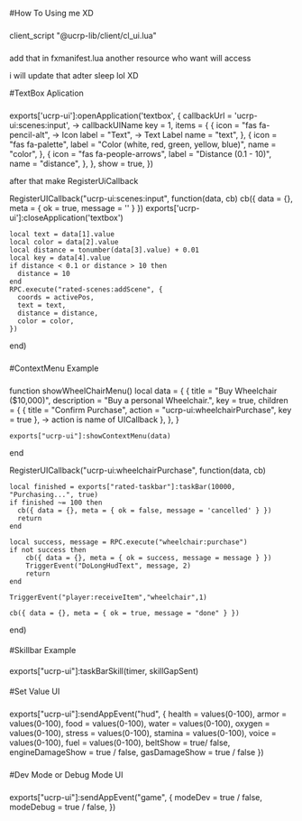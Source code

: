 #How To Using me XD

###
client_script "@ucrp-lib/client/cl_ui.lua"
###

add that in fxmanifest.lua another resource who want will access 

i will update that adter sleep lol XD

#TextBox Aplication

###
exports['ucrp-ui']:openApplication('textbox', {
    callbackUrl = 'ucrp-ui:scenes:input', -> callbackUIName
    key = 1,
    items = {
        {
            icon = "fas fa-pencil-alt", -> Icon
            label = "Text", -> Text Label
            name = "text", 
        },
        {
            icon = "fas fa-palette",
            label = "Color (white, red, green, yellow, blue)",
            name = "color",
        },
        {
            icon = "fas fa-people-arrows",
            label = "Distance (0.1 - 10)",
            name = "distance",
        },
    },
    show = true,
})

after that make RegisterUiCallback

RegisterUICallback("ucrp-ui:scenes:input", function(data, cb)
    cb({ data = {}, meta = { ok = true, message = '' } })
    exports['ucrp-ui']:closeApplication('textbox')
   
    local text = data[1].value
    local color = data[2].value
    local distance = tonumber(data[3].value) + 0.01
    local key = data[4].value
    if distance < 0.1 or distance > 10 then
      distance = 10
    end
    RPC.execute("rated-scenes:addScene", {
      coords = activePos,
      text = text,
      distance = distance,
      color = color,
    })
end)
###

#ContextMenu Example

###
function showWheelChairMenu()
    local data = {
        {
            title = "Buy Wheelchair ($10,000)",
            description = "Buy a personal Wheelchair.",
            key = true,
            children = {
				{ title = "Confirm Purchase", action = "ucrp-ui:wheelchairPurchase", key = true }, -> action is name of UICallback
			},
        },
    }

    exports["ucrp-ui"]:showContextMenu(data)
end

RegisterUICallback("ucrp-ui:wheelchairPurchase", function(data, cb)

	local finished = exports["rated-taskbar"]:taskBar(10000, "Purchasing...", true)
	if finished ~= 100 then
	  cb({ data = {}, meta = { ok = false, message = 'cancelled' } })
	  return
	end
	
	local success, message = RPC.execute("wheelchair:purchase")
	if not success then
		cb({ data = {}, meta = { ok = success, message = message } })
		TriggerEvent("DoLongHudText", message, 2)
		return
	end

	TriggerEvent("player:receiveItem","wheelchair",1)
	
	cb({ data = {}, meta = { ok = true, message = "done" } })
end)
####

#Skillbar Example

####
exports["ucrp-ui"]:taskBarSkill(timer, skillGapSent)
####

#Set Value UI

###
exports["ucrp-ui"]:sendAppEvent("hud", {
    health = values(0-100),
    armor = values(0-100),
    food = values(0-100),
    water = values(0-100),
    oxygen = values(0-100),
    stress = values(0-100),
    stamina = values(0-100),
    voice = values(0-100),
    fuel = values(0-100),
    beltShow = true/ false,
    engineDamageShow = true / false,
    gasDamageShow = true / false
})
###

#Dev Mode or Debug Mode UI

###
exports["ucrp-ui"]:sendAppEvent("game", {
    modeDev = true / false,
    modeDebug = true / false,
})
###
